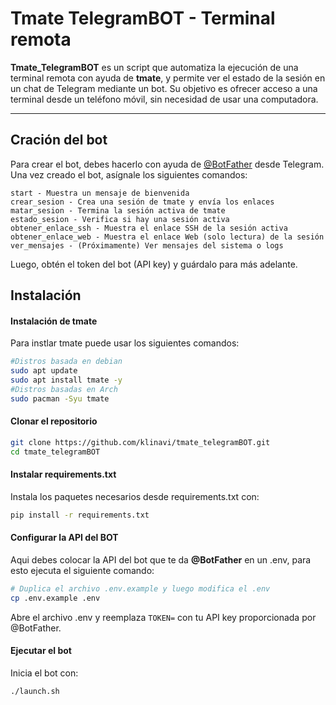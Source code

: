 # Tmate TelegramBOT - Terminal remota

**Tmate_TelegramBOT** es un script que automatiza la ejecución de una terminal remota con ayuda de **tmate**, y permite ver el estado de la sesión en un chat de Telegram mediante un bot. Su objetivo es ofrecer acceso a una terminal desde un teléfono móvil, sin necesidad de usar una computadora.

---

## Cración del bot
Para crear el bot, debes hacerlo con ayuda de [@BotFather](https://t.me/BotFather) desde Telegram. Una vez creado el bot, asígnale los siguientes comandos:

```
start - Muestra un mensaje de bienvenida
crear_sesion - Crea una sesión de tmate y envía los enlaces
matar_sesion - Termina la sesión activa de tmate
estado_sesion - Verifica si hay una sesión activa
obtener_enlace_ssh - Muestra el enlace SSH de la sesión activa
obtener_enlace_web - Muestra el enlace Web (solo lectura) de la sesión
ver_mensajes - (Próximamente) Ver mensajes del sistema o logs
```
Luego, obtén el token del bot (API key) y guárdalo para más adelante.

## Instalación

#### Instalación de tmate
Para instlar tmate puede usar los siguientes comandos:
```bash
#Distros basada en debian
sudo apt update
sudo apt install tmate -y
#Distros basadas en Arch
sudo pacman -Syu tmate

```

#### Clonar el repositorio
```bash
git clone https://github.com/klinavi/tmate_telegramBOT.git
cd tmate_telegramBOT
```

#### Instalar requirements.txt

Instala los paquetes necesarios desde requirements.txt con:

```bash
pip install -r requirements.txt
```

#### Configurar la API del BOT

Aqui debes colocar la API del bot que te da **@BotFather** en un .env, para esto ejecuta el siguiente comando:
```bash
# Duplica el archivo .env.example y luego modifica el .env
cp .env.example .env
```
Abre el archivo .env y reemplaza `TOKEN=` con tu API key proporcionada por @BotFather.

#### Ejecutar el bot
Inicia el bot con:
```
./launch.sh
```

